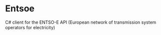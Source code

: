 # Entsoe
C# client for the ENTSO-E API (European network of transmission system operators for electricity)
